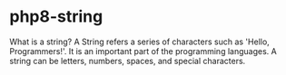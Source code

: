 # php8-string

What is a string?
A String refers a series of characters such as 'Hello, Programmers!'. It is an important part of the programming languages. A string can be letters, numbers, spaces, and special characters.